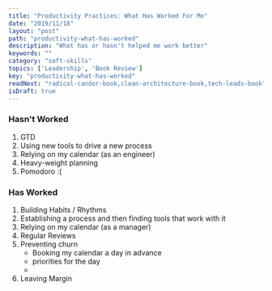 ```yaml
---
title: "Productivity Practices: What Has Worked For Me"
date: "2019/11/18"
layout: "post"
path: "productivity-what-has-worked"
description: "What has or hasn't helped me work better"
keywords: ""
category: "soft-skills"
topics: ['Leadership', 'Book Review']
key: "productivity-what-has-worked"
readNext: "radical-candor-book,clean-architecture-book,tech-leads-book"
isDraft: true
---
```


### Hasn't Worked

1. GTD
2. Using new tools to drive a new process
3. Relying on my calendar (as an engineer)
4. Heavy-weight planning
5. Pomodoro :(


### Has Worked

1. Building Habits / Rhythms 
2. Establishing a process and then finding tools that work with it
3. Relying on my calendar (as a manager)
4. Regular Reviews
5. Preventing churn
    - Booking my calendar a day in advance
    - priorities for the day
    - 
6. Leaving Margin